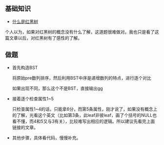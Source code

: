 ##	基础知识

*	[什么是红黑树](http://www.cnblogs.com/fornever/archive/2011/12/02/2270692.html)

个人以为，如果对红黑树的概念没有什么了解，这道题很难做对。我也只是看了这篇文章以后，对红黑树有了感性的了解。

##	做题

*	首先构造BST

	将原始pre数列排序，然后利用BST中序是递增数列的特点，进行逐个对比

	如果出现不同，那么这个不是BST，直接输出gg

*	接着逐个检查属性1~5

	只检查属性1~4的话，只能拿6分，而第5条属性，刚才说了，如果没有概念上的了解，光看这个英文（比如第3条，此leaf非彼leaf，画了个括号的NULL也看不懂，而4和5又与3有关），比较难写出相应的逻辑。所以建议先看完上面链接的文章。

*	其他步骤，具体看代码，慢慢补充。
